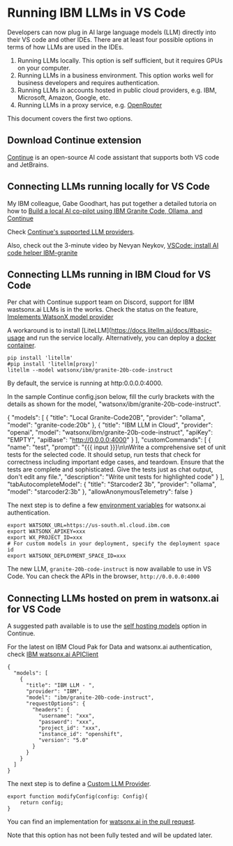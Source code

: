 # Running IBM LLMs in VS Code

Developers can now plug in AI large language models (LLM) directly into their VS code and other IDEs. There are at least four possible options in terms of how LLMs are used in the IDEs.

1. Running LLMs locally. This option is self sufficient, but it requires GPUs on your computer.
2. Running LLMs in a business environment. This option works well for business developers and requires authentication.
3. Running LLMs in accounts hosted in public cloud providers, e.g. IBM, Microsoft, Amazon, Google, etc.
4. Running LLMs in a proxy service, e.g. [OpenRouter](https://openrouter.ai)

This document covers the first two options.

## Download Continue extension

[Continue](https://www.continue.dev/) is an open-source AI code assistant that supports both VS code and JetBrains. 

## Connecting LLMs running locally for VS Code

My IBM colleague, Gabe Goodhart, has put together a detailed tutoria on how to [Build a local AI co-pilot using IBM Granite Code, Ollama, and Continue](https://developer.ibm.com/tutorials/awb-local-ai-copilot-ibm-granite-code-ollama-continue/)

Check [Continue's supported LLM providers](https://docs.continue.dev/setup/select-provider).

Also, check out the 3-minute video by Nevyan Neykov, [VSCode: install AI code helper IBM-granite](https://www.youtube.com/watch?v=VJvjgIx0a0I)


## Connecting LLMs running in IBM Cloud for VS Code

Per chat with Continue support team on Discord, support for IBM wastsonx.ai LLMs is in the works. Check the status on the feature, [Implements WatsonX model provider](https://github.com/continuedev/continue/pull/1831)

A workaround is to install [LiteLLM](https://docs.litellm.ai/docs/#basic-usage and run the service locally. Alternatively, you can deploy a [docker container](https://docs.litellm.ai/docs/proxy/deploy).

```
pip install 'litellm'
#pip install 'litellm[proxy]'
litellm --model watsonx/ibm/granite-20b-code-instruct
```

By default, the service is running at http:0.0.0.0:4000. 

In the sample Continue config.json below, fill the curly brackets with the details as shown for the model, "watsonx/ibm/granite-20b-code-instruct". 

{
  "models": [
    {
      "title": "Local Granite-Code20B",
      "provider": "ollama",
      "model": "granite-code:20b"
    },
    {
      "title": "IBM LLM in Cloud",
      "provider": "openai",
      "model": "watsonx/ibm/granite-20b-code-instruct",
      "apiKey": "EMPTY",
      "apiBase": "http://0.0.0.0:4000"
    }
  ],
  "customCommands": [
    {
      "name": "test",
      "prompt": "{{{ input }}}\n\nWrite a comprehensive set of unit tests for the selected code. It should setup, run tests that check for correctness including important edge cases, and teardown. Ensure that the tests are complete and sophisticated. Give the tests just as chat output, don't edit any file.",
      "description": "Write unit tests for highlighted code"
    }
  ],
  "tabAutocompleteModel": {
    "title": "Starcoder2 3b",
    "provider": "ollama",
    "model": "starcoder2:3b"
  },
  "allowAnonymousTelemetry": false
}

The next step is to define a few [environment variables]((https://docs.litellm.ai/docs/providers/watsonx)) for watsonx.ai authentication.

```
export WATSONX_URL=https://us-south.ml.cloud.ibm.com
export WATSONX_APIKEY=xxx
export WX_PROJECT_ID=xxx
# For custom models in your deployment, specify the deployment space id
export WATSONX_DEPLOYMENT_SPACE_ID=xxx
```

The new LLM, `granite-20b-code-instruct` is now available to use in VS Code. You can check the APIs in the browser, `http://0.0.0.0:4000`

## Connecting LLMs hosted on prem in watsonx.ai for VS Code

A suggested path available is to use the [self hosting models](https://docs.continue.dev/setup/configuration#self-hosting-an-open-source-model) option in Continue. 

For the latest on IBM Cloud Pak for Data and watsonx.ai authentication, check [IBM watsonx.ai APIClient](https://ibm.github.io/watsonx-ai-python-sdk/base.html#credentials.Credentials)


```
{
  "models": [
    {
      "title": "IBM LLM - ",
      "provider": "IBM",
      "model": "ibm/granite-20b-code-instruct",
      "requestOptions": {
        "headers": {
          "username": "xxx",
          "password": "xxx",
          "project_id": "xxx",
          "instance_id": "openshift",
          "version": "5.0"
        }
      }
    }
  ]
}
```

The next step is to define a [Custom LLM Provider](https://docs.continue.dev/setup/configuration#defining-a-custom-llm-provider).

```
export function modifyConfig(config: Config){
    return config;
}
```

You can find an implementation for [watsonx.ai in the pull request](https://github.com/NoeSamaille/continue-watsonx/blob/main/src/watsonx.ts).

Note that this option has not been fully tested and will be updated later.

